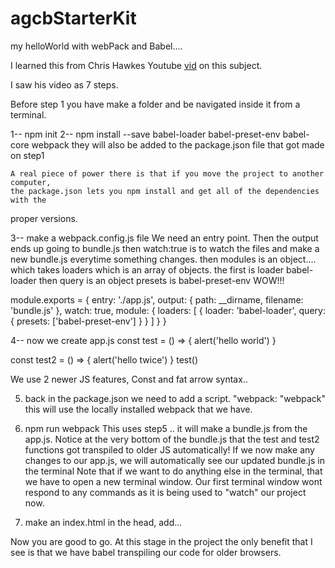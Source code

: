 # agcbStarterKit
my helloWorld with webPack and Babel....

I learned this from Chris Hawkes Youtube [vid](https://www.youtube.com/watch?v=X5wTsHRsbIA) on this subject. 

I saw his video as 7 steps.

Before step 1 you have make a folder and be navigated inside it from a terminal.

1-- npm init
2--
	npm install --save babel-loader babel-preset-env babel-core webpack
	they will also be added to the package.json file that got made on step1

	A real piece of power there is that if you move the project to another computer,
	the package.json lets you npm install and get all of the dependencies with the 
  proper versions.

3-- make a webpack.config.js file
  We need an entry point.
	Then the output ends up going to bundle.js
  then watch:true is to watch the files and make a new bundle.js everytime something changes.
  then modules is an object....
    which takes loaders which is an array of objects.
    the first is loader babel-loader
    then query is an object 
       presets is babel-preset-env
  	WOW!!!

 

module.exports = {
	entry: './app.js',
	output: {
		path: __dirname,
		filename: 'bundle.js'
	},
	watch: true,
	module: {
		loaders: [
		{
			loader: 'babel-loader',
			query: {
				presets: ['babel-preset-env']
			}
		}
		]
	}
}



4-- now we create app.js
   const test = () => {
	alert('hello world')
}

const test2 = () => {
	alert('hello twice')
}
test()

We use 2 newer JS features, Const and fat arrow syntax..

5. back in the package.json we need to add a script.
   "webpack: "webpack"
	this will use the locally installed webpack that we have.

6. npm run webpack
   This uses step5 .. it will make a bundle.js from the app.js.
   Notice at the very bottom of the bundle.js that the test and test2 functions got transpiled to older JS automatically!
   If we now make any changes to our app.js, we will automatically see our updated bundle.js in the terminal
   Note that if we want to do anything else in the terminal, that we have to open a new terminal window.
   Our first terminal window wont respond to any commands as it is being used to "watch" our project now.

7. make an index.html
   in the head, add...
    <script src="./bundle.js"></script>

Now you are good to go.
At this stage in the project the only benefit that I see is that we have babel transpiling our code for 
older browsers.         



